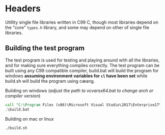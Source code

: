 # Headers

Utillity single file libraries written in C99 C, though most libraries depend on the "core" ``types.h`` library, and some may depend on other of single file libraries.

## Building the test program

The test program is used for testing and playing around with all the libraries, and for making sure everything compiles ocrrectly.
The test program can be built using any C99 compatible compiler, build.bat will build the program for windows __assuming environment variables for ``cl`` have been set__ while build.sh will build the program using cæang.

Building on windows (_adjust the path to vcvarsx64.bat to change arch or compiler version_)

```bat
call "C:\Program Files (x86)\Microsoft Visual Studio\2017\Enterprise17\VC\Auxiliary\Build\vcvarsall.bat" x64
.\build.bat
```

Building on mac or linux

```sh
./build.sh
```